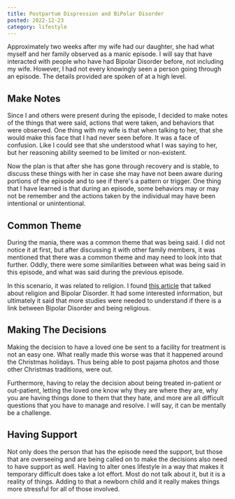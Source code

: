 ```yaml
---
title: Postpartum Dispression and BiPolar Disorder
posted: 2022-12-23
category: lifestyle
---
```


Approximately two weeks after my wife had our daughter, she had what myself and her family observed as 
a manic episode. I will say that have interacted with people who have had Bipolar Disorder before, not 
including my wife. However, I had not every knowingly seen a person going through an episode. 
The details provided are spoken of at a high level.

## Make Notes

Since I and others were present during the episode, I decided to make notes of the things that were said, 
actions that were taken, and behaviors that were observed. One thing with my wife is that when talking 
to her, that she would make this face that I had never seen before. It was a face of confusion. Like I 
could see that she understood what I was saying to her, but her reasoning ability seemed to be limited
or non-existent. 

Now the plan is that after she has gone through recovery and is stable,
to discuss these things with her in case 
she may have not been aware during portions of the episode and to see if there's a pattern or trigger.
One thing that I have learned is that during an episode, some behaviors may or may not be remember and
the actions taken by the individual may have been intentional or unintentional.

## Common Theme

During the mania, there was a common theme that was being said. I did not notice it at first, but after
discussing it with other family members, it was mentioned that there was a common theme and may need to 
look into that further. Oddly, there were some similarities between what was being said in this episode, 
and what was said during the previous episode.

In this scenario, it was related to religion. I found 
<a href="https://www.ncbi.nlm.nih.gov/pmc/articles/PMC2853940/" target="_blank">this article</a>
that talked about religion and Bipolar Disorder. It had some interested information, but ultimately 
it said that more studies were needed to understand if there is a link between Bipolar Disorder 
and being religious. 

## Making The Decisions

Making the decision to have a loved one be sent to a facility for treatment is not an easy one. What really 
made this worse was that it happened around the Christmas holidays. Thus being able to post pajama photos 
and those other Christmas traditions, were out.

Furthermore, having to relay the decision about being treated in-patient or out-patient, 
letting the loved one know why they are where they are, 
why you are having things done to them that they hate, and more are all difficult questions that 
you have to manage and resolve. 
I will say, it can be mentally be a challenge. 

## Having Support

Not only does the person that has the episode need the support, but those that are overseeing and 
are being called on to make the decisions also need to have support as well. Having to alter ones 
lifestyle in a way that makes it temporary difficult does take a lot effort. Most do not talk about it, but 
it is a reality of things. Adding to that a newborn child and it really makes things more 
stressful for all of those involved. 
